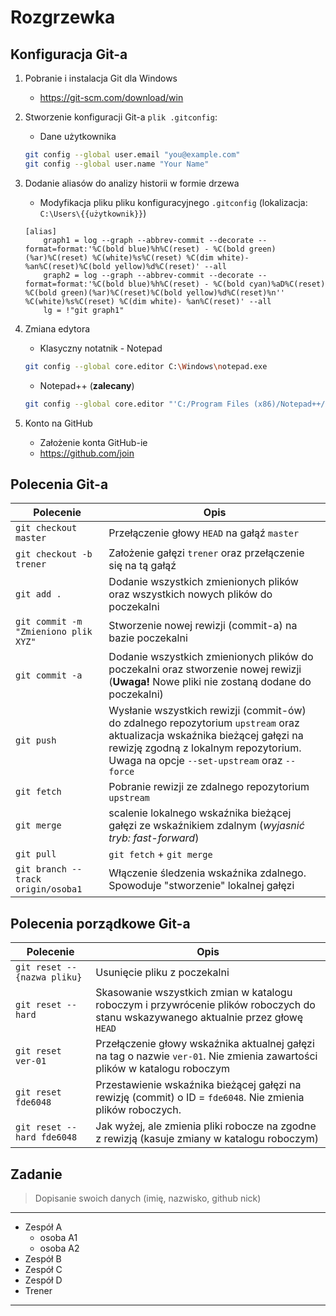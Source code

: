 # Rozgrzewka

## Konfiguracja Git-a

1. Pobranie i instalacja Git dla Windows
    * https://git-scm.com/download/win
1. Stworzenie konfiguracji Git-a `plik .gitconfig`:
	* Dane użytkownika
	```sh
	git config --global user.email "you@example.com"
	git config --global user.name "Your Name"
	```
1. Dodanie aliasów do analizy historii  w formie drzewa
	* Modyfikacja pliku pliku konfiguracyjnego `.gitconfig` (lokalizacja: `C:\Users\{{użytkownik}}`)
	```
	[alias]
		graph1 = log --graph --abbrev-commit --decorate --format=format:'%C(bold blue)%h%C(reset) - %C(bold green)(%ar)%C(reset) %C(white)%s%C(reset) %C(dim white)- %an%C(reset)%C(bold yellow)%d%C(reset)' --all
		graph2 = log --graph --abbrev-commit --decorate --format=format:'%C(bold blue)%h%C(reset) - %C(bold cyan)%aD%C(reset) %C(bold green)(%ar)%C(reset)%C(bold yellow)%d%C(reset)%n''          %C(white)%s%C(reset) %C(dim white)- %an%C(reset)' --all
		lg = !"git graph1"
	```
1. Zmiana edytora
    * Klasyczny notatnik - Notepad
    ```sh
    git config --global core.editor C:\Windows\notepad.exe
    ```
    * Notepad++ (**zalecany**)
    ```sh
    git config --global core.editor "'C:/Program Files (x86)/Notepad++/notepad++.exe' -multiInst -notabbar -nosession -noPlugin"
    ```
	
1. Konto na GitHub
	* Założenie konta GitHub-ie
	* https://github.com/join

## Polecenia Git-a

| Polecenie | Opis |
| --- | --- |
| `git checkout master` | Przełączenie głowy `HEAD` na gałąź `master` |
| `git checkout -b trener` | Założenie gałęzi `trener` oraz przełączenie się na tą gałąź |
| `git add .` | Dodanie wszystkich zmienionych plików oraz wszystkich nowych plików do poczekalni |
| `git commit -m "Zmieniono plik XYZ"` | Stworzenie nowej rewizji (commit-a) na bazie poczekalni |
| `git commit -a` | Dodanie wszystkich zmienionych plików do poczekalni oraz stworzenie nowej rewizji (**Uwaga!** Nowe pliki nie zostaną dodane do poczekalni) |
| `git push` | Wysłanie wszystkich rewizji (commit-ów) do zdalnego repozytorium `upstream` oraz aktualizacja wskaźnika bieżącej gałęzi na rewizję zgodną z lokalnym repozytorium. Uwaga na opcje `--set-upstream` oraz `--force`  |
| `git fetch` | Pobranie rewizji ze zdalnego repozytorium `upstream`  |
| `git merge` | scalenie lokalnego wskaźnika bieżącej gałęzi ze wskaźnikiem zdalnym (*wyjasnić tryb: fast-forward*) |
| `git pull` | `git fetch` + `git merge` |
| `git branch --track origin/osoba1` | Włączenie śledzenia wskaźnika zdalnego. Spowoduje "stworzenie" lokalnej gałęzi |


## Polecenia porządkowe Git-a

| Polecenie | Opis |
| --- | --- |
| `git reset -- {nazwa pliku}` | Usunięcie pliku z poczekalni |
| `git reset --hard` | Skasowanie wszystkich zmian w katalogu roboczym i przywrócenie plików roboczych do stanu wskazywanego aktualnie przez głowę `HEAD` |
| `git reset ver-01` | Przełączenie głowy wskaźnika aktualnej gałęzi na tag o nazwie `ver-01`. Nie zmienia zawartości plików w katalogu roboczym |
| `git reset fde6048` | Przestawienie wskaźnika bieżącej gałęzi na rewizję (commit) o ID = `fde6048`. Nie zmienia plików roboczych. |
| `git reset --hard fde6048` | Jak wyżej, ale zmienia pliki robocze na zgodne z rewizją (kasuje zmiany w katalogu roboczym) |

## Zadanie

> Dopisanie swoich danych (imię, nazwisko, github nick)

---

* Zespół A
	* osoba A1
	* osoba A2
* Zespół B
* Zespół C 
* Zespół D 
* Trener

---


